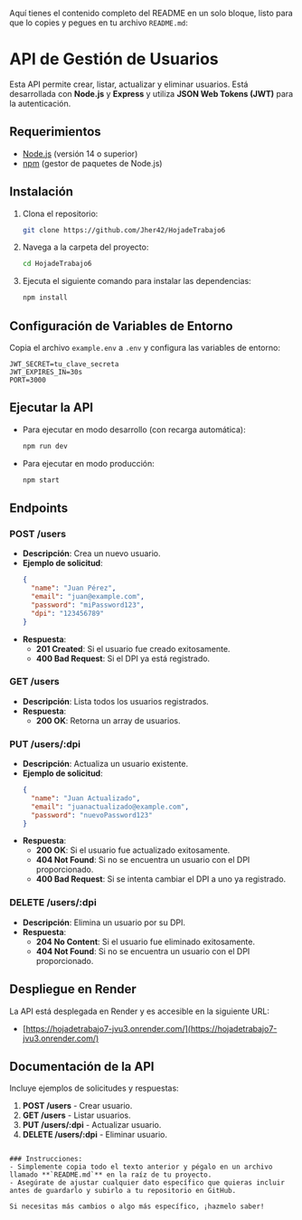 Aquí tienes el contenido completo del README en un solo bloque, listo para que lo copies y pegues en tu archivo `README.md`:

# API de Gestión de Usuarios

Esta API permite crear, listar, actualizar y eliminar usuarios. Está desarrollada con **Node.js** y **Express** y utiliza **JSON Web Tokens (JWT)** para la autenticación.

## Requerimientos

- [Node.js](https://nodejs.org) (versión 14 o superior)
- [npm](https://www.npmjs.com/) (gestor de paquetes de Node.js)

## Instalación

1. Clona el repositorio:
   ```bash
   git clone https://github.com/Jher42/HojadeTrabajo6
   ```
2. Navega a la carpeta del proyecto:
   ```bash
   cd HojadeTrabajo6
   ```
3. Ejecuta el siguiente comando para instalar las dependencias:
   ```bash
   npm install
   ```

## Configuración de Variables de Entorno

Copia el archivo `example.env` a `.env` y configura las variables de entorno:
```env
JWT_SECRET=tu_clave_secreta
JWT_EXPIRES_IN=30s
PORT=3000
```

## Ejecutar la API

- Para ejecutar en modo desarrollo (con recarga automática):
   ```bash
   npm run dev
   ```

- Para ejecutar en modo producción:
   ```bash
   npm start
   ```

## Endpoints

### **POST /users**
- **Descripción**: Crea un nuevo usuario.
- **Ejemplo de solicitud**:
   ```json
   {
     "name": "Juan Pérez",
     "email": "juan@example.com",
     "password": "miPassword123",
     "dpi": "123456789"
   }
   ```
- **Respuesta**:
   - **201 Created**: Si el usuario fue creado exitosamente.
   - **400 Bad Request**: Si el DPI ya está registrado.

### **GET /users**
- **Descripción**: Lista todos los usuarios registrados.
- **Respuesta**:
   - **200 OK**: Retorna un array de usuarios.

### **PUT /users/:dpi**
- **Descripción**: Actualiza un usuario existente.
- **Ejemplo de solicitud**:
   ```json
   {
     "name": "Juan Actualizado",
     "email": "juanactualizado@example.com",
     "password": "nuevoPassword123"
   }
   ```
- **Respuesta**:
   - **200 OK**: Si el usuario fue actualizado exitosamente.
   - **404 Not Found**: Si no se encuentra un usuario con el DPI proporcionado.
   - **400 Bad Request**: Si se intenta cambiar el DPI a uno ya registrado.

### **DELETE /users/:dpi**
- **Descripción**: Elimina un usuario por su DPI.
- **Respuesta**:
   - **204 No Content**: Si el usuario fue eliminado exitosamente.
   - **404 Not Found**: Si no se encuentra un usuario con el DPI proporcionado.

## Despliegue en Render

La API está desplegada en Render y es accesible en la siguiente URL:
- [https://hojadetrabajo7-jvu3.onrender.com/](https://hojadetrabajo7-jvu3.onrender.com/)

## Documentación de la API

Incluye ejemplos de solicitudes y respuestas:

1. **POST /users** - Crear usuario.
2. **GET /users** - Listar usuarios.
3. **PUT /users/:dpi** - Actualizar usuario.
4. **DELETE /users/:dpi** - Eliminar usuario.
```

### Instrucciones:
- Simplemente copia todo el texto anterior y pégalo en un archivo llamado **`README.md`** en la raíz de tu proyecto.
- Asegúrate de ajustar cualquier dato específico que quieras incluir antes de guardarlo y subirlo a tu repositorio en GitHub.

Si necesitas más cambios o algo más específico, ¡hazmelo saber!
